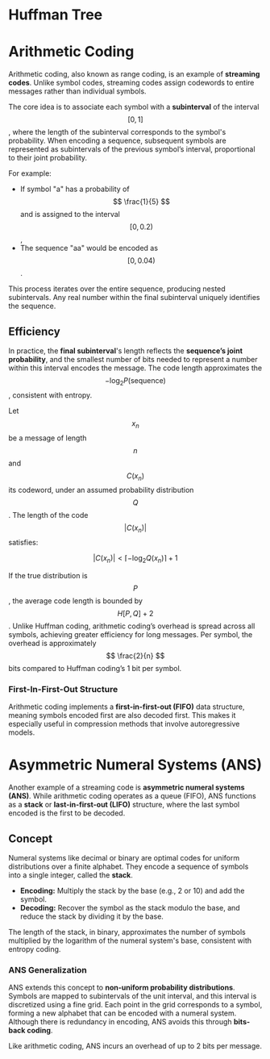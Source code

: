 # Huffman Tree


# Arithmetic Coding

Arithmetic coding, also known as range coding, is an example of **streaming codes**. Unlike symbol codes, streaming codes assign codewords to entire messages rather than individual symbols. 

The core idea is to associate each symbol with a **subinterval** of the interval $$[0,1]$$, where the length of the subinterval corresponds to the symbol's probability. When encoding a sequence, subsequent symbols are represented as subintervals of the previous symbol’s interval, proportional to their joint probability.

For example:
- If symbol "a" has a probability of $$ \frac{1}{5} $$ and is assigned to the interval $$[0, 0.2)$$, 
- The sequence "aa" would be encoded as $$[0, 0.04)$$.

This process iterates over the entire sequence, producing nested subintervals. Any real number within the final subinterval uniquely identifies the sequence.

## Efficiency

In practice, the **final subinterval**'s length reflects the **sequence’s joint probability**, and the smallest number of bits needed to represent a number within this interval encodes the message. The code length approximates the $$-\log_2 P(\text{sequence}) $$, consistent with entropy.

Let $$ x_n $$ be a message of length $$ n $$ and $$ C(x_n) $$ its codeword, under an assumed probability distribution $$ Q $$. The length of the code $$ |C(x_n)| $$ satisfies:

$$ |C(x_n)| < \lceil -\log_2 Q(x_n) \rceil + 1 $$

If the true distribution is $$ P $$, the average code length is bounded by $$ H[P,Q] + 2 $$. Unlike Huffman coding, arithmetic coding’s overhead is spread across all symbols, achieving greater efficiency for long messages. Per symbol, the overhead is approximately $$ \frac{2}{n} $$ bits compared to Huffman coding’s 1 bit per symbol.

### First-In-First-Out Structure

Arithmetic coding implements a **first-in-first-out (FIFO)** data structure, meaning symbols encoded first are also decoded first. This makes it especially useful in compression methods that involve autoregressive models.


# Asymmetric Numeral Systems (ANS)

Another example of a streaming code is **asymmetric numeral systems (ANS)**. While arithmetic coding operates as a queue (FIFO), ANS functions as a **stack** or **last-in-first-out (LIFO)** structure, where the last symbol encoded is the first to be decoded.

## Concept

Numeral systems like decimal or binary are optimal codes for uniform distributions over a finite alphabet. They encode a sequence of symbols into a single integer, called the **stack**. 

- **Encoding:** Multiply the stack by the base (e.g., 2 or 10) and add the symbol.
- **Decoding:** Recover the symbol as the stack modulo the base, and reduce the stack by dividing it by the base.

The length of the stack, in binary, approximates the number of symbols multiplied by the logarithm of the numeral system's base, consistent with entropy coding.

### ANS Generalization

ANS extends this concept to **non-uniform probability distributions**. Symbols are mapped to subintervals of the unit interval, and this interval is discretized using a fine grid. Each point in the grid corresponds to a symbol, forming a new alphabet that can be encoded with a numeral system. Although there is redundancy in encoding, ANS avoids this through **bits-back coding**.

Like arithmetic coding, ANS incurs an overhead of up to 2 bits per message.
